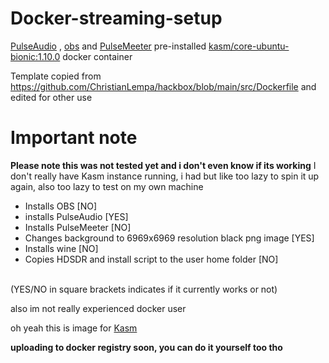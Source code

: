 # Docker-streaming-setup
[PulseAudio](https://github.com/pulseaudio/pulseaudio) , [obs](https://github.com/obsproject/obs-studio) and [PulseMeeter](https://github.com/theRealCarneiro/pulsemeeter#installation) pre-installed [kasm/core-ubuntu-bionic:1.10.0](https://hub.docker.com/r/kasmweb/core-ubuntu-bionic) docker container

Template copied from https://github.com/ChristianLempa/hackbox/blob/main/src/Dockerfile and edited for other use


# Important note
**Please note this was not tested yet and i don't even know if its working** I don't really have Kasm instance running, i had but like too lazy to spin it up again, also too lazy to test on my own machine

- Installs OBS [NO]
- installs PulseAudio [YES]
- Installs PulseMeeter [NO]
- Changes background to 6969x6969 resolution black png image [YES]
- Installs wine [NO]
- Copies HDSDR and install script to the user home folder [NO]
<br>
(YES/NO in square brackets indicates if it currently works or not)

also im not really experienced docker user

oh yeah this is image for [Kasm](https://www.kasmweb.com/)


**uploading to docker registry soon, you can do it yourself too tho**
